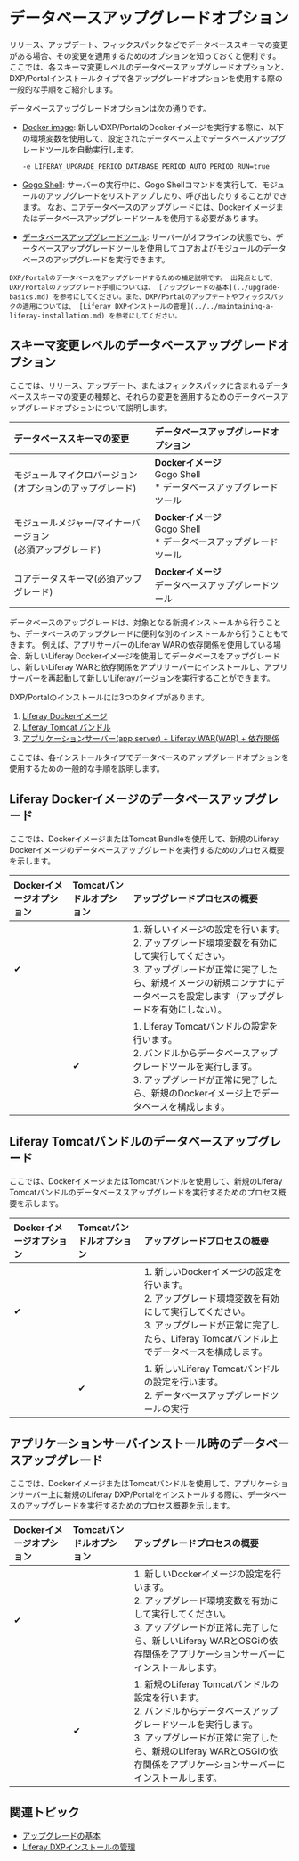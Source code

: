 # データベースアップグレードオプション

リリース、アップデート、フィックスパックなどでデータベーススキーマの変更がある場合、その変更を適用するためのオプションを知っておくと便利です。 ここでは、各スキーマ変更レベルのデータベースアップグレードオプションと、DXP/Portalインストールタイプで各アップグレードオプションを使用する際の一般的な手順をご紹介します。

データベースアップグレードオプションは次の通りです。

* [Docker image](../upgrade-basics/upgrading-via-docker.md): 新しいDXP/PortalのDockerイメージを実行する際に、以下の環境変数を使用して、設定されたデータベース上でデータベースアップグレードツールを自動実行します。

    ```bash
    -e LIFERAY_UPGRADE_PERIOD_DATABASE_PERIOD_AUTO_PERIOD_RUN=true
    ```

* [Gogo Shell](../upgrade-stability-and-performance/upgrading-modules-using-gogo-shell.md): サーバーの実行中に、Gogo Shellコマンドを実行して、モジュールのアップグレードをリストアップしたり、呼び出したりすることができます。 なお、コアデータベースのアップグレードには、Dockerイメージまたはデータベースアップグレードツールを使用する必要があります。

* [データベースアップグレードツール](../upgrade-basics/using-the-database-upgrade-tool.md): サーバーがオフラインの状態でも、データベースアップグレードツールを使用してコアおよびモジュールのデータベースのアップグレードを実行できます。

```{important}
DXP/Portalのデータベースをアップグレードするための補足説明です。 出発点として、DXP/Portalのアップグレード手順については、 [アップグレードの基本](../upgrade-basics.md) を参考にしてください。また、DXP/Portalのアップデートやフィックスパックの適用については、 [Liferay DXPインストールの管理](../../maintaining-a-liferay-installation.md) を参考にしてください。
```

## スキーマ変更レベルのデータベースアップグレードオプション

ここでは、リリース、アップデート、またはフィックスパックに含まれるデータベーススキーマの変更の種類と、それらの変更を適用するためのデータベースアップグレードオプションについて説明します。

| データベーススキーマの変更                            | データベースアップグレードオプション                                               |
|:---------------------------------------- |:---------------------------------------------------------------- |
| モジュールマイクロバージョン<br>(オプションのアップグレード)  | **Dockerイメージ<br>** Gogo Shell<br> * データベースアップグレードツール |
| モジュールメジャー/マイナーバージョン<br>(必須アップグレード) | **Dockerイメージ<br>** Gogo Shell<br> * データベースアップグレードツール |
| コアデータスキーマ(必須アップグレード)                     | **Dockerイメージ <br>** データベースアップグレードツール                       |

データベースのアップグレードは、対象となる新規インストールから行うことも、データベースのアップグレードに便利な別のインストールから行うこともできます。 例えば、アプリサーバーのLiferay WARの依存関係を使用している場合、新しいLiferay Dockerイメージを使用してデータベースをアップグレードし、新しいLiferay WARと依存関係をアプリサーバーにインストールし、アプリサーバーを再起動して新しいLiferayバージョンを実行することができます。

DXP/Portalのインストールには3つのタイプがあります。

1. [Liferay Dockerイメージ](../../installing-liferay/using-liferay-docker-images.md)
1. [Liferay Tomcat バンドル](../../installing-liferay/installing-a-liferay-tomcat-bundle.md)
1. [アプリケーションサーバー(app server) + Liferay WAR(WAR) + 依存関係](../../installing-liferay/installing-liferay-on-an-application-server/installing-on-tomcat.md)

ここでは、各インストールタイプでデータベースのアップグレードオプションを使用するための一般的な手順を説明します。

## Liferay Dockerイメージのデータベースアップグレード

ここでは、DockerイメージまたはTomcat Bundleを使用して、新規のLiferay Dockerイメージのデータベースアップグレードを実行するためのプロセス概要を示します。

| Dockerイメージオプション | Tomcatバンドルオプション | アップグレードプロセスの概要                                                                                                                      |
|:--------------- |:--------------- |:----------------------------------------------------------------------------------------------------------------------------------- |
| &#10004;        |                 | 1. 新しいイメージの設定を行います。<br>2. アップグレード環境変数を有効にして実行してください。<br>3. アップグレードが正常に完了したら、新規イメージの新規コンテナにデータベースを設定します（アップグレードを有効にしない）。 |
|                 | &#10004;        | 1. Liferay Tomcatバンドルの設定を行います。<br>2. バンドルからデータベースアップグレードツールを実行します。<br>3. アップグレードが正常に完了したら、新規のDockerイメージ上でデータベースを構成します。  |

## Liferay Tomcatバンドルのデータベースアップグレード

ここでは、DockerイメージまたはTomcatバンドルを使用して、新規のLiferay Tomcatバンドルのデータベーススアップグレードを実行するためのプロセス概要を示します。

| Dockerイメージオプション | Tomcatバンドルオプション | アップグレードプロセスの概要                                                                                                                  |
|:--------------- |:--------------- |:------------------------------------------------------------------------------------------------------------------------------- |
| &#10004;        |                 | 1. 新しいDockerイメージの設定を行います。<br>2. アップグレード環境変数を有効にして実行してください。<br>3. アップグレードが正常に完了したら、Liferay Tomcatバンドル上でデータベースを構成します。 |
|                 | &#10004;        | 1. 新しいLiferay Tomcatバンドルの設定を行います。<br>2. データベースアップグレードツールの実行                                                               |

## アプリケーションサーバインストール時のデータベースアップグレード

ここでは、DockerイメージまたはTomcatバンドルを使用して、アプリケーションサーバー上に新規のLiferay DXP/Portalをインストールする際に、データベースのアップグレードを実行するためのプロセス概要を示します。

| Dockerイメージオプション | Tomcatバンドルオプション | アップグレードプロセスの概要                                                                                                                                            |
|:--------------- |:--------------- |:--------------------------------------------------------------------------------------------------------------------------------------------------------- |
| &#10004;        |                 | 1. 新しいDockerイメージの設定を行います。<br>2. アップグレード環境変数を有効にして実行してください。<br>3. アップグレードが正常に完了したら、新しいLiferay WARとOSGiの依存関係をアプリケーションサーバーにインストールします。            |
|                 | &#10004;        | 1. 新規のLiferay Tomcatバンドルの設定を行います。<br>2. バンドルからデータベースアップグレードツールを実行します。<br>3. アップグレードが正常に完了したら、新規のLiferay WARとOSGiの依存関係をアプリケーションサーバーにインストールします。 |

## 関連トピック

* [アップグレードの基本](../upgrade-basics.md)
* [Liferay DXPインストールの管理](../../maintaining-a-liferay-installation.md)
